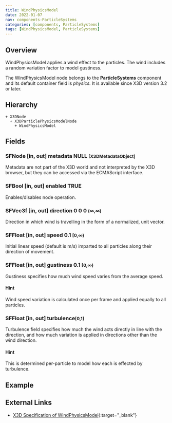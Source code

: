 ```yaml
---
title: WindPhysicsModel
date: 2022-01-07
nav: components-ParticleSystems
categories: [components, ParticleSystems]
tags: [WindPhysicsModel, ParticleSystems]
---
```

<style>
.post h3 {
  word-spacing: 0.2em;
}
</style>

## Overview

WindPhysicsModel applies a wind effect to the particles. The wind includes a random variation factor to model gustiness.

The WindPhysicsModel node belongs to the **ParticleSystems** component and its default container field is *physics.* It is available since X3D version 3.2 or later.

## Hierarchy

```
+ X3DNode
  + X3DParticlePhysicsModelNode
    + WindPhysicsModel
```

## Fields

### SFNode [in, out] **metadata** NULL <small>[X3DMetadataObject]</small>

Metadata are not part of the X3D world and not interpreted by the X3D browser, but they can be accessed via the ECMAScript interface.

### SFBool [in, out] **enabled** TRUE

Enables/disables node operation.

### SFVec3f [in, out] **direction** 0 0 0 <small>(∞,∞)</small>

Direction in which wind is travelling in the form of a normalized, unit vector.

### SFFloat [in, out] **speed** 0.1 <small>[0,∞)</small>

Initial linear speed (default is m/s) imparted to all particles along their direction of movement.

### SFFloat [in, out] **gustiness** 0.1 <small>[0,∞)</small>

Gustiness specifies how much wind speed varies from the average speed.

#### Hint

Wind speed variation is calculated once per frame and applied equally to all particles.

### SFFloat [in, out] **turbulence**<small>[0,1]</small>

Turbulence field specifies how much the wind acts directly in line with the direction, and how much variation is applied in directions other than the wind direction.

#### Hint

This is determined per-particle to model how each is effected by turbulence.

## Example

<x3d-canvas src="https://create3000.github.io/media/examples/ParticleSystems/WindPhysicsModel/WindPhysicsModel.x3d"></x3d-canvas>

## External Links

- [X3D Specification of WindPhysicsModel](https://www.web3d.org/documents/specifications/19775-1/V4.0/Part01/components/particleSystems.html#WindPhysicsModel){:target="_blank"}
